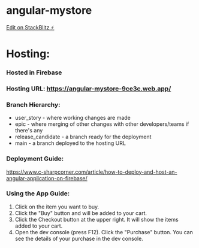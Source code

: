# angular-mystore

[Edit on StackBlitz ⚡️](https://stackblitz.com/edit/angular-kbgbk7)

# Hosting:
### Hosted in Firebase
### Hosting URL: https://angular-mystore-9ce3c.web.app/

### Branch Hierarchy:
* user_story - where working changes are made
* epic - where merging of other changes with other developers/teams if there's any
* release_candidate - a branch ready for the deployment
* main - a branch deployed to the hosting URL

### Deployment Guide:

https://www.c-sharpcorner.com/article/how-to-deploy-and-host-an-angular-application-on-firebase/


### Using the App Guide:
1. Click on the item you want to buy.
2. Click the "Buy" button and will be added to your cart.
3. Click the Checkout button at the upper right. It will show the items added to your cart. 
4. Open the dev console (press F12). Click the "Purchase" button. You can see the details of your purchase in the dev console.
